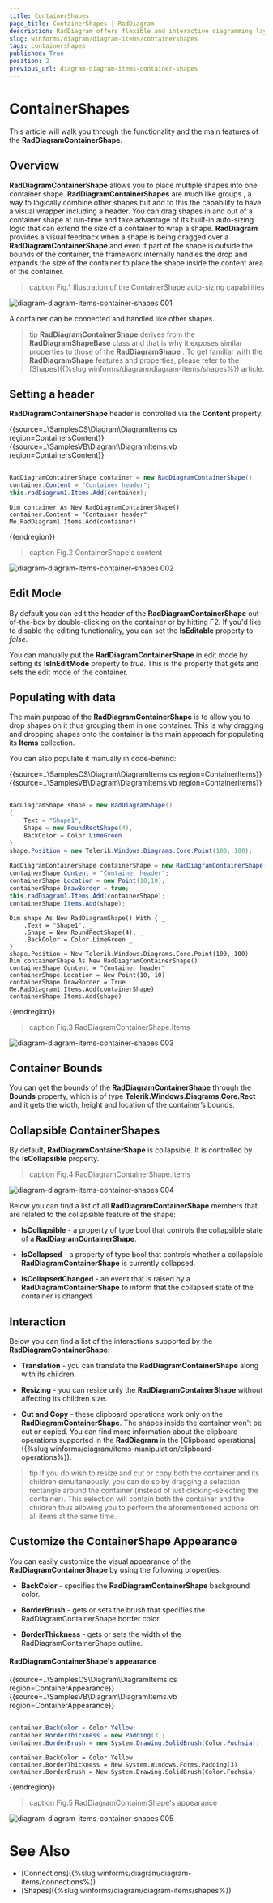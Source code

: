```yaml
---
title: ContainerShapes
page_title: ContainerShapes | RadDiagram
description: RadDiagram offers flexible and interactive diagramming layouts for your rich data-visualization applications.
slug: winforms/diagram/diagram-items/containershapes
tags: containershapes
published: True
position: 2
previous_url: diagram-diagram-items-container-shapes
---
```


# ContainerShapes


This article will walk you through the functionality and the main features of the __RadDiagramContainerShape__.

## Overview

__RadDiagramContainerShape__ allows you to place multiple shapes into one container shape. __RadDiagramContainerShapes__ are much like groups , a way to logically combine other shapes but add to this the capability to have a visual wrapper including a header. You can drag shapes in and out of a container shape at run-time and take advantage of its built-in auto-sizing logic that can extend the size of a container to wrap a shape. __RadDiagram__ provides a visual feedback when a shape is being dragged over a  __RadDiagramContainerShape__ and even if part  of the shape is outside the bounds of the container, the framework internally handles the drop and expands the size of the container to place the shape inside the content area of the container.
        
>caption Fig.1 Illustration of the ContainerShape auto-sizing capabilities

![diagram-diagram-items-container-shapes 001](images/diagram-diagram-items-container-shapes001.gif)

A container can be connected and handled like other shapes.

>tip  __RadDiagramContainerShape__ derives from the __RadDiagramShapeBase__ class and that is why it exposes similar properties to those of the __RadDiagramShape__ . To get familiar with the __RadDiagramShape__ features and properties, please refer to the [Shapes]({%slug winforms/diagram/diagram-items/shapes%}) article.
>


## Setting a header

__RadDiagramContainerShape__ header is controlled via the __Content__ property: 

{{source=..\SamplesCS\Diagram\DiagramItems.cs region=ContainersContent}} 
{{source=..\SamplesVB\Diagram\DiagramItems.vb region=ContainersContent}} 

````C#
            
RadDiagramContainerShape container = new RadDiagramContainerShape();
container.Content = "Container header";
this.radDiagram1.Items.Add(container);

````
````VB.NET
Dim container As New RadDiagramContainerShape()
container.Content = "Container header"
Me.RadDiagram1.Items.Add(container)

````

{{endregion}} 



>caption Fig.2 ContainerShape's content

![diagram-diagram-items-container-shapes 002](images/diagram-diagram-items-container-shapes002.png)

## Edit Mode

By default you can edit the header of the __RadDiagramContainerShape__ out-of-the-box by double-clicking on the container  or by hitting F2. If you'd like to disable the editing functionality, you can set the __IsEditable__ property to *false*.

You can manually put the __RadDiagramContainerShape__ in edit mode by setting its __IsInEditMode__ property to *true*. This is the property that gets and sets the edit mode of the container.
        

## Populating with data

The main purpose of the __RadDiagramContainerShape__ is to allow you to drop shapes on it thus grouping them in one container. This is why dragging and dropping shapes onto the container is the main approach for populating its __Items__ collection.

You can also populate it manually in code-behind: 

{{source=..\SamplesCS\Diagram\DiagramItems.cs region=ContainerItems}} 
{{source=..\SamplesVB\Diagram\DiagramItems.vb region=ContainerItems}} 

````C#
            
RadDiagramShape shape = new RadDiagramShape()
{
    Text = "Shape1",
    Shape = new RoundRectShape(4),
    BackColor = Color.LimeGreen
};
shape.Position = new Telerik.Windows.Diagrams.Core.Point(100, 100);
            
RadDiagramContainerShape containerShape = new RadDiagramContainerShape();
containerShape.Content = "Container header";
containerShape.Location = new Point(10,10);
containerShape.DrawBorder = true;
this.radDiagram1.Items.Add(containerShape);    
containerShape.Items.Add(shape);

````
````VB.NET
Dim shape As New RadDiagramShape() With { _
    .Text = "Shape1", _
    .Shape = New RoundRectShape(4), _
    .BackColor = Color.LimeGreen _
}
shape.Position = New Telerik.Windows.Diagrams.Core.Point(100, 100)
Dim containerShape As New RadDiagramContainerShape()
containerShape.Content = "Container header"
containerShape.Location = New Point(10, 10)
containerShape.DrawBorder = True
Me.RadDiagram1.Items.Add(containerShape)
containerShape.Items.Add(shape)

````

{{endregion}} 


>caption Fig.3 RadDiagramContainerShape.Items

![diagram-diagram-items-container-shapes 003](images/diagram-diagram-items-container-shapes003.png)

## Container Bounds

You can get the bounds of the __RadDiagramContainerShape__ through the __Bounds__ property, which is of type __Telerik.Windows.Diagrams.Core.Rect__ and it gets the width, height and location of the container’s bounds.

## Collapsible ContainerShapes

By default, __RadDiagramContainerShape__ is collapsible. It is controlled by the __IsCollapsible__ property.
        
>caption Fig.4 RadDiagramContainerShape.Items

![diagram-diagram-items-container-shapes 004](images/diagram-diagram-items-container-shapes004.gif)

Below you can find a list of all __RadDiagramContainerShape__ members that are related to the collapsible feature of the shape:

* __IsCollapsible__ - a property of type bool that controls the collapsible state of a __RadDiagramContainerShape__.
            

* __IsCollapsed__ - a property of type bool that controls whether a collapsible __RadDiagramContainerShape__ is currently collapsed.
            

* __IsCollapsedChanged__ - an event that is raised by a __RadDiagramContainerShape__ to inform that the collapsed state of the container is changed.
            

## Interaction

Below you can find a list of the interactions supported by the __RadDiagramContainerShape__:

* __Translation__ - you can translate the __RadDiagramContainerShape__ along with its children.
            

* __Resizing__ - you can resize only the __RadDiagramContainerShape__ without affecting its children size.
            

* __Cut and Copy__ - these clipboard operations work only on the __RadDiagramContainerShape__. The shapes inside the container won't be cut or copied. You can find more information about the clipboard operations supported in the __RadDiagram__ in the [Clipboard operations]({%slug winforms/diagram/items-manipulation/clipboard-operations%}).
            

>tip If you do wish to resize and cut or copy both the container and its children simultaneously, you can do so by dragging a selection rectangle around the container (instead of just clicking-selecting the container). This selection will contain both the container and the children thus allowing you to perform the aforementioned actions on all items at the same time.
>


## Customize the ContainerShape Appearance

You can easily customize the visual appearance of the __RadDiagramContainerShape__ by using the following properties:

* __BackColor__ - specifies the __RadDiagramContainerShape__ background color.
            

* __BorderBrush__ - gets or sets the brush that specifies the RadDiagramContainerShape border color.
            

* __BorderThickness__ - gets or sets the width of the RadDiagramContainerShape outline.

#### RadDiagramContainerShape's appearance 

{{source=..\SamplesCS\Diagram\DiagramItems.cs region=ContainerAppearance}} 
{{source=..\SamplesVB\Diagram\DiagramItems.vb region=ContainerAppearance}} 

````C#
            
container.BackColor = Color.Yellow;
container.BorderThickness = new Padding(3);
container.BorderBrush = new System.Drawing.SolidBrush(Color.Fuchsia);

````
````VB.NET
container.BackColor = Color.Yellow
container.BorderThickness = New System.Windows.Forms.Padding(3)
container.BorderBrush = New System.Drawing.SolidBrush(Color.Fuchsia)

````

{{endregion}} 



>caption Fig.5 RadDiagramContainerShape's appearance

![diagram-diagram-items-container-shapes 005](images/diagram-diagram-items-container-shapes005.png)

# See Also
  	
* [Connections]({%slug winforms/diagram/diagram-items/connections%})	
* [Shapes]({%slug winforms/diagram/diagram-items/shapes%})